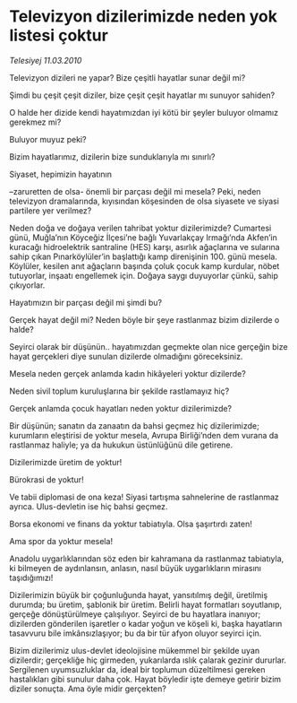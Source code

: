 # Televizyon dizilerimizde neden yok listesi çoktur

*Telesiyej 11.03.2010*

<div class="yazi"><p>Televizyon dizileri ne yapar? Bize çeşitli hayatlar sunar değil mi?</p>
<p>Şimdi bu çeşit çeşit diziler, bize çeşit çeşit hayatlar mı sunuyor sahiden?</p>
<p>O halde her dizide kendi hayatımızdan iyi kötü bir şeyler buluyor olmamız gerekmez mi?</p>
<p>Buluyor muyuz peki?</p>
<p>Bizim hayatlarımız, dizilerin bize sunduklarıyla mı sınırlı?</p>
<p>Siyaset, hepimizin hayatının</p>
<p>–zaruretten de olsa- önemli bir parçası değil mi mesela? Peki, neden televizyon dramalarında, kıyısından köşesinden de olsa siyasete ve siyasi partilere yer verilmez?</p>
<p>Neden doğa ve doğaya verilen tahribat yoktur dizilerimizde? Cumartesi günü, Muğla’nın Köyceğiz İlçesi’ne bağlı Yuvarlakçay Irmağı’nda Akfen’in kuracağı hidroelektrik santraline (HES) karşı, asırlık ağaçlarına ve sularına sahip çıkan Pınarköylüler’in başlattığı kamp direnişinin 100. günü mesela. Köylüler, kesilen anıt ağaçların başında çoluk çocuk kamp kurdular, nöbet tutuyorlar, inşaatı engellemek için. Doğaya saygı duyuyorlar çünkü, sahip çıkıyorlar.</p>
<p>Hayatımızın bir parçası değil mi şimdi bu?</p>
<p>Gerçek hayat değil mi? Neden böyle bir şeye rastlanmaz bizim dizilerde o halde?</p>
<p>Seyirci olarak bir düşünün.. hayatımızdan geçmekte olan nice gerçeğin bize hayat gerçekleri diye sunulan dizilerde olmadığını göreceksiniz.</p>
<p>Mesela neden gerçek anlamda kadın hikâyeleri yoktur dizilerde?</p>
<p>Neden sivil toplum kuruluşlarına bir şekilde rastlamayız hiç?</p>
<p>Gerçek anlamda çocuk hayatları neden yoktur dizilerimizde?</p>
<p>Bir düşünün; sanatın da zanaatın da bahsi geçmez hiç dizilerimizde; kurumların eleştirisi de yoktur mesela, Avrupa Birliği’nden dem vurana da rastlanmaz haliyle; ya da hukukun üstünlüğünü dile getirene.</p>
<p>Dizilerimizde üretim de yoktur!</p>
<p>Bürokrasi de yoktur!</p>
<p>Ve tabii diplomasi de ona keza! Siyasi tartışma sahnelerine de rastlanmaz ayrıca. Ulus-devletin ise hiç bahsi geçmez.</p>
<p>Borsa ekonomi ve finans da yoktur tabiatıyla. Olsa şaşırtırdı zaten!</p>
<p>Ama spor da yoktur mesela!</p>
<p>Anadolu uygarlıklarından söz eden bir kahramana da rastlanmaz tabiatıyla, ki bilmeyen de aydınlansın, anlasın, nasıl büyük uygarlıkların mirasını taşıdığımızı!</p>
<p>Dizilerimizin büyük bir çoğunluğunda hayat, yansıtılmış değil, üretilmiş durumda; bu üretim, şablonik bir üretim. Belirli hayat formatları soyutlanıp, gerçeğe dönüştürülmeye çalışılıyor. Seyirci de bu hayatlara inanıyor; dizilerden gönderilen işaretler o kadar yoğun ve köşeli ki, başka hayatların tasavvuru bile imkânsızlaşıyor; bu da bir tür afyon oluyor seyirci için.</p>
<p>Bizim dizilerimiz ulus-devlet ideolojisine mükemmel bir şekilde uyan dizilerdir; gerçekliğe hiç girmeden, yukarılarda ıslık çalarak gezinir dururlar. Sergilenen uyumsuzluklar da, ideal bir toplumun düzeltilmesi gereken hastalıkları gibi sunulur daha çok. Hayat böyledir işte demeye getirir bizim diziler sonuçta. Ama öyle midir gerçekten?</p>
</div>
